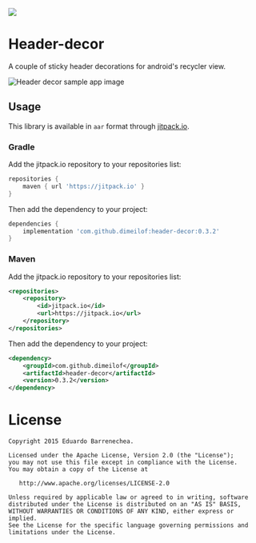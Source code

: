 [![](https://jitpack.io/v/dimeilof/header-decor.svg)](https://jitpack.io/#dimeilof/header-decor)


# Header-decor
A couple of sticky header decorations for android's recycler view.

![Header decor sample app image](http://i.imgur.com/xsm1I0F.gif)

## Usage
This library is available in `aar` format through [jitpack.io](https://jitpack.io).

### Gradle
Add the jitpack.io repository to your repositories list:
```groovy
repositories {
    maven { url 'https://jitpack.io' }
}
```
Then add the dependency to your project:
```groovy
dependencies {
    implementation 'com.github.dimeilof:header-decor:0.3.2'
}
```

### Maven
Add the jitpack.io repository to your repositories list:
```xml
<repositories>
    <repository>
        <id>jitpack.io</id>
        <url>https://jitpack.io</url>
    </repository>
</repositories>
```

Then add the dependency to your project:
```xml
<dependency>
    <groupId>com.github.dimeilof</groupId>
    <artifactId>header-decor</artifactId>
    <version>0.3.2</version>
</dependency>
```

# License

    Copyright 2015 Eduardo Barrenechea.

    Licensed under the Apache License, Version 2.0 (the "License");
    you may not use this file except in compliance with the License.
    You may obtain a copy of the License at

       http://www.apache.org/licenses/LICENSE-2.0

    Unless required by applicable law or agreed to in writing, software
    distributed under the License is distributed on an "AS IS" BASIS,
    WITHOUT WARRANTIES OR CONDITIONS OF ANY KIND, either express or implied.
    See the License for the specific language governing permissions and
    limitations under the License.
